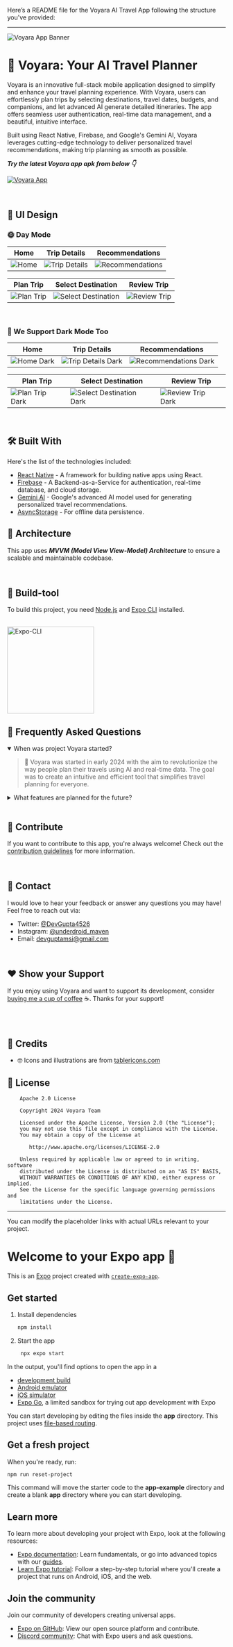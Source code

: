 

Here’s a README file for the Voyara AI Travel App following the structure you've provided:

---

![Voyara App Banner](https://link-to-your-image-here.com/banner)

# 🧳 Voyara: Your AI Travel Planner

Voyara is an innovative full-stack mobile application designed to simplify and enhance your travel planning experience. With Voyara, users can effortlessly plan trips by selecting destinations, travel dates, budgets, and companions, and let advanced AI generate detailed itineraries. The app offers seamless user authentication, real-time data management, and a beautiful, intuitive interface.

Built using React Native, Firebase, and Google's Gemini AI, Voyara leverages cutting-edge technology to deliver personalized travel recommendations, making trip planning as smooth as possible.

***Try the latest Voyara app apk from below 👇***

[![Voyara App](https://link-to-your-image-here.com/button)](https://link-to-your-download-page.com)

<br />

## 🎨 UI Design

### 🌞 Day Mode

|   Home    | Trip Details    |   Recommendations   
|---	|---	|---
|  ![Home](https://link-to-your-image-here.com/home)   |  ![Trip Details](https://link-to-your-image-here.com/trip-details)   |   ![Recommendations](https://link-to-your-image-here.com/recommendations)

|   Plan Trip  |   Select Destination    | Review Trip    |
|---    |---	|---	|
|  ![Plan Trip](https://link-to-your-image-here.com/plan-trip)   |  ![Select Destination](https://link-to-your-image-here.com/select-destination)  |  ![Review Trip](https://link-to-your-image-here.com/review-trip)

<br />

### 🌚 We Support Dark Mode Too

|   Home    | Trip Details   |   Recommendations      
|---	|---	|---		
| ![Home Dark](https://link-to-your-image-here.com/home-dark) |  ![Trip Details Dark](https://link-to-your-image-here.com/trip-details-dark)   |   ![Recommendations Dark](https://link-to-your-image-here.com/recommendations-dark)   

|   Plan Trip  |  Select Destination   | Review Trip   |
|---    |---	|---	|
|   ![Plan Trip Dark](https://link-to-your-image-here.com/plan-trip-dark)  |  ![Select Destination Dark](https://link-to-your-image-here.com/select-destination-dark)    |  ![Review Trip Dark](https://link-to-your-image-here.com/review-trip-dark) 

<br />

## 🛠 Built With

Here's the list of the technologies included:

- [React Native](https://reactnative.dev/) - A framework for building native apps using React.
- [Firebase](https://firebase.google.com/) - A Backend-as-a-Service for authentication, real-time database, and cloud storage.
- [Gemini AI](https://ai.google.com/) - Google's advanced AI model used for generating personalized travel recommendations.
- [AsyncStorage](https://react-native-async-storage.github.io/async-storage/) - For offline data persistence.

## 🗼 Architecture

This app uses ***MVVM (Model View View-Model) Architecture*** to ensure a scalable and maintainable codebase.

<br />

## 🧰 Build-tool

To build this project, you need [Node.js](https://nodejs.org/) and [Expo CLI](https://expo.dev/) installed.

<br>

<img src="./expo-cli.png" height="200" alt="Expo-CLI"/>

<br />

## 💬 Frequently Asked Questions

<details open> <summary> When was project Voyara started? </summary>  

> 🧳 Voyara was started in early 2024 with the aim to revolutionize the way people plan their travels using AI and real-time data. The goal was to create an intuitive and efficient tool that simplifies travel planning for everyone.

</details>

<details> <summary> What features are planned for the future? </summary>  
> 🦄 Future updates will include:
- `Flight Tracking` for real-time updates on flights.
- `Multi-Destination Planning` for complex trips.
- `In-App Booking` for seamless flight and hotel reservations.

</details>

<br />

## 🤝 Contribute

If you want to contribute to this app, you're always welcome! Check out the [contribution guidelines](https://github.com/your-repo/contributing) for more information.

<br>

## 📩 Contact

I would love to hear your feedback or answer any questions you may have! Feel free to reach out via:

* Twitter: <a href="https://x.com/DevGupta4526" target="_blank">@DevGupta4526</a>
* Instagram: <a href="https://www.instagram.com/underdroid_maven/" target="_blank">@underdroid_maven</a>
* Email: devguptamsi@gmail.com

<br>

## ❤️ Show your Support

If you enjoy using Voyara and want to support its development, consider [buying me a cup of coffee](https://www.buymeacoffee.com/your-link-here) ☕. Thanks for your support!

<br>

<br>

## 🤗 Credits

- 🤓 Icons and illustrations are from [tablericons.com](https://tablericons.com)

## 🔖 License

```
    Apache 2.0 License

    Copyright 2024 Voyara Team

    Licensed under the Apache License, Version 2.0 (the "License");
    you may not use this file except in compliance with the License.
    You may obtain a copy of the License at

       http://www.apache.org/licenses/LICENSE-2.0

    Unless required by applicable law or agreed to in writing, software
    distributed under the License is distributed on an "AS IS" BASIS,
    WITHOUT WARRANTIES OR CONDITIONS OF ANY KIND, either express or implied.
    See the License for the specific language governing permissions and
    limitations under the License.
```

---

You can modify the placeholder links with actual URLs relevant to your project.



# Welcome to your Expo app 👋

This is an [Expo](https://expo.dev) project created with [`create-expo-app`](https://www.npmjs.com/package/create-expo-app).

## Get started

1. Install dependencies

   ```bash
   npm install
   ```

2. Start the app

   ```bash
    npx expo start
   ```

In the output, you'll find options to open the app in a

- [development build](https://docs.expo.dev/develop/development-builds/introduction/)
- [Android emulator](https://docs.expo.dev/workflow/android-studio-emulator/)
- [iOS simulator](https://docs.expo.dev/workflow/ios-simulator/)
- [Expo Go](https://expo.dev/go), a limited sandbox for trying out app development with Expo

You can start developing by editing the files inside the **app** directory. This project uses [file-based routing](https://docs.expo.dev/router/introduction).

## Get a fresh project

When you're ready, run:

```bash
npm run reset-project
```

This command will move the starter code to the **app-example** directory and create a blank **app** directory where you can start developing.

## Learn more

To learn more about developing your project with Expo, look at the following resources:

- [Expo documentation](https://docs.expo.dev/): Learn fundamentals, or go into advanced topics with our [guides](https://docs.expo.dev/guides).
- [Learn Expo tutorial](https://docs.expo.dev/tutorial/introduction/): Follow a step-by-step tutorial where you'll create a project that runs on Android, iOS, and the web.

## Join the community

Join our community of developers creating universal apps.

- [Expo on GitHub](https://github.com/expo/expo): View our open source platform and contribute.
- [Discord community](https://chat.expo.dev): Chat with Expo users and ask questions.
